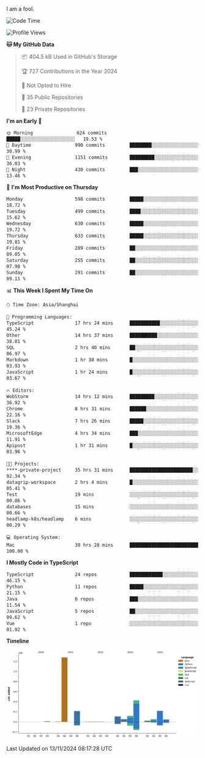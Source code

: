 I am a fool.

<!--START_SECTION:waka-->
![Code Time](http://img.shields.io/badge/Code%20Time-2%2C084%20hrs%2014%20mins-blue)

![Profile Views](http://img.shields.io/badge/Profile%20Views-1-blue)

**🐱 My GitHub Data** 

> 📦 404.5 kB Used in GitHub's Storage 
 > 
> 🏆 727 Contributions in the Year 2024
 > 
> 🚫 Not Opted to Hire
 > 
> 📜 35 Public Repositories 
 > 
> 🔑 23 Private Repositories 
 > 
**I'm an Early 🐤** 

```text
🌞 Morning                624 commits         █████░░░░░░░░░░░░░░░░░░░░   19.53 % 
🌆 Daytime                990 commits         ████████░░░░░░░░░░░░░░░░░   30.99 % 
🌃 Evening                1151 commits        █████████░░░░░░░░░░░░░░░░   36.03 % 
🌙 Night                  430 commits         ███░░░░░░░░░░░░░░░░░░░░░░   13.46 % 
```
📅 **I'm Most Productive on Thursday** 

```text
Monday                   598 commits         █████░░░░░░░░░░░░░░░░░░░░   18.72 % 
Tuesday                  499 commits         ████░░░░░░░░░░░░░░░░░░░░░   15.62 % 
Wednesday                630 commits         █████░░░░░░░░░░░░░░░░░░░░   19.72 % 
Thursday                 633 commits         █████░░░░░░░░░░░░░░░░░░░░   19.81 % 
Friday                   289 commits         ██░░░░░░░░░░░░░░░░░░░░░░░   09.05 % 
Saturday                 255 commits         ██░░░░░░░░░░░░░░░░░░░░░░░   07.98 % 
Sunday                   291 commits         ██░░░░░░░░░░░░░░░░░░░░░░░   09.11 % 
```


📊 **This Week I Spent My Time On** 

```text
🕑︎ Time Zone: Asia/Shanghai

💬 Programming Languages: 
TypeScript               17 hrs 24 mins      ███████████░░░░░░░░░░░░░░   45.24 % 
Other                    14 hrs 37 mins      ██████████░░░░░░░░░░░░░░░   38.01 % 
SQL                      2 hrs 40 mins       ██░░░░░░░░░░░░░░░░░░░░░░░   06.97 % 
Markdown                 1 hr 30 mins        █░░░░░░░░░░░░░░░░░░░░░░░░   03.93 % 
JavaScript               1 hr 24 mins        █░░░░░░░░░░░░░░░░░░░░░░░░   03.67 % 

🔥 Editors: 
WebStorm                 14 hrs 12 mins      █████████░░░░░░░░░░░░░░░░   36.92 % 
Chrome                   8 hrs 31 mins       ██████░░░░░░░░░░░░░░░░░░░   22.16 % 
Slack                    7 hrs 26 mins       █████░░░░░░░░░░░░░░░░░░░░   19.36 % 
MicrosoftEdge            4 hrs 34 mins       ███░░░░░░░░░░░░░░░░░░░░░░   11.91 % 
Apipost                  1 hr 31 mins        █░░░░░░░░░░░░░░░░░░░░░░░░   03.96 % 

🐱‍💻 Projects: 
****-private-project     35 hrs 31 mins      ███████████████████████░░   92.34 % 
datagrip-workspace       2 hrs 4 mins        █░░░░░░░░░░░░░░░░░░░░░░░░   05.41 % 
Test                     19 mins             ░░░░░░░░░░░░░░░░░░░░░░░░░   00.86 % 
databases                15 mins             ░░░░░░░░░░░░░░░░░░░░░░░░░   00.66 % 
headlamp-k8s/headlamp    6 mins              ░░░░░░░░░░░░░░░░░░░░░░░░░   00.29 % 

💻 Operating System: 
Mac                      38 hrs 28 mins      █████████████████████████   100.00 % 
```

**I Mostly Code in TypeScript** 

```text
TypeScript               24 repos            ████████████░░░░░░░░░░░░░   46.15 % 
Python                   11 repos            █████░░░░░░░░░░░░░░░░░░░░   21.15 % 
Java                     6 repos             ███░░░░░░░░░░░░░░░░░░░░░░   11.54 % 
JavaScript               5 repos             ██░░░░░░░░░░░░░░░░░░░░░░░   09.62 % 
Vue                      1 repo              ░░░░░░░░░░░░░░░░░░░░░░░░░   01.92 % 
```



**Timeline**

![Lines of Code chart](https://raw.githubusercontent.com/VeejaLiu/VeejaLiu/master/assets/bar_graph.png)


 Last Updated on 13/11/2024 08:17:28 UTC
<!--END_SECTION:waka-->
